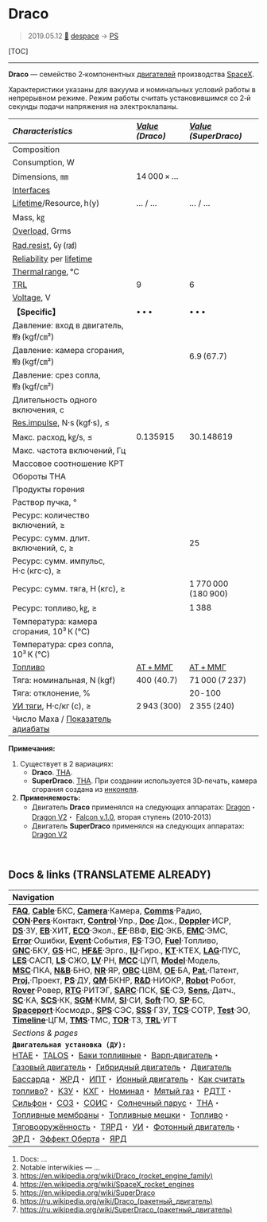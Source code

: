 # Draco
> 2019.05.12 [🚀](../index/index.md) [despace](index.md) → [PS](ps.md)

[TOC]

---

**Draco** — семейство 2‑компонентных [двигателей](ps.md) производства [SpaceX](zz_spacex.md).

Характеристики указаны для вакуума и номинальных условий работы в непрерывном режиме. Режим работы считать установившимся со 2‑й секунды подачи напряжения на электроклапаны.

|*Characteristics*|*[Value](si.md)<br> (Draco)*|*[Value](si.md)<br> (SuperDraco)*|
|:--|:--|:--|
|Composition| | |
|Consumption, W| | |
|Dimensions, ㎜|14 000 × …| |
|[Interfaces](interface.md)| | |
|[Lifetime](lifetime.md)/Resource, h(y)|… / …|… / …|
|Mass, ㎏| | |
|[Overload](vibration.md), Grms| | |
|[Rad.resist](ion_rad.md), ㏉ (㎭)| | |
|[Reliability](qm.md) per [lifetime](lifetime.md)| | |
|[Thermal range](tcs.md), ℃| | |
|[TRL](trl.md)|9|6|
|[Voltage](voltage.md), V| | |
|**【Specific】**|• • •|• • •|
|Давление: вход в двигатель, ㎫ (kgf/㎝²)| | |
|Давление: камера сгорания, ㎫ (kgf/㎝²)| |6.9 (67.7)|
|Давление: срез сопла, ㎫ (kgf/㎝²)| | |
|Длительность одного включения, с| | |
|[Res.impulse](ing.md), N·s (kgf·s), ≤| | |
|Макс. расход, ㎏/s, ≤|0.135915|30.148619|
|Макс. частота включений, Гц| | |
|Массовое соотношение КРТ| | |
|Обороты ТНА| | |
|Продукты горения| | |
|Раствор пучка, °| | |
|Ресурс: количество включений, ≥| | |
|Ресурс: сумм. длит. включений, c, ≥| |25|
|Ресурс: сумм. импульс, Н·с (кгс·с), ≥| |
|Ресурс: сумм. тяга, Н (кгс), ≥| |1 770 000 (180 900)|
|Ресурс: топливо, ㎏, ≥| |1 388|
|Температура: камера сгорания, 10³ К (℃)| | |
|Температура: срез сопла, 10³ К (℃)| | |
|[Топливо](fuel.md)|[АТ + ММГ](at_plus.md)|[АТ + ММГ](at_plus.md)|
|Тяга: номинальная, N (kgf)|400 (40.7)|71 000 (7 237)|
|Тяга: отклонение, % | |20 ‑ 100|
|[УИ тяги](isp.md), Н·с/кг (с), ≥|2 943 (300)|2 355 (240)|
|Число Маха / [Показатель адиабаты](heat_cr.md)| | |

**Примечания:**

   1. Существует в 2 вариациях:
      - **Draco**. [ТНА](turbopump.md).
      - **SuperDraco**. [ТНА](turbopump.md). При создании используется 3D‑печать, камера сгорания создана из [инконеля](nickel.md).
   1. **Применяемость:**
      - Двигатель **Draco** применялся на следующих аппаратах: [Dragon](dragon.md)・ [Dragon V2](dragon.md)・ [Falcon v.1.0](falcon.md), вторая ступень (2010‑2013)
      - Двигатель **SuperDraco** применялся на следующих аппаратах: [Dragon V2](dragon.md)



<p style="page-break-after:always"> </p>

## Docs & links (TRANSLATEME ALREADY)
|Navigation|
|:--|
|**[FAQ](faq.md)**, **[Cable](cable.md)**·БКС, **[Camera](cam.md)**·Камера, **[Comms](comms.md)**·Радио, **[CON](contact.md)·[Pers](person.md)**·Контакт, **[Control](control.md)**·Упр., **[Doc](doc.md)**·Док., **[Doppler](doppler.md)**·ИСР, **[DS](ds.md)**·ЗУ, **[EB](eb.md)**·ХИТ, **[ECO](ecology.md)**·Экол., **[EF](ef.md)**·ВВФ, **[ElC](elc.md)**·ЭКБ, **[EMC](emc.md)**·ЭМС, **[Error](error.md)**·Ошибки, **[Event](event.md)**·События, **[FS](fs.md)**·ТЭО, **[Fuel](fuel.md)**·Топливо, **[GNC](gnc.md)**·БКУ, **[GS](scs.md)**·НС, **[HF&E](hfe.md)**·Эрго., **[IU](iu.md)**·Гиро., **[KT](kt.md)**·КТЕХ, **[LAG](lag.md)**·ПУC, **[LES](les.md)**·САСП, **[LS](ls.md)**·СЖО, **[LV](lv.md)**·РН, **[MCC](mcc.md)**·ЦУП, **[Model](model.md)**·Модель, **[MSC](sc.md)**·ПКА, **[N&B](nnb.md)**·БНО, **[NR](nr.md)**·ЯР, **[OBC](obc.md)**·ЦВМ, **[OE](oe.md)**·БА, **[Pat.](патент.md)**·Патент, **[Proj.](project.md)**·Проект, **[PS](ps.md)**·ДУ, **[QM](qm.md)**·БКНР, **[R&D](rnd.md)**·НИОКР, **[Robot](robotics.md)**·Робот, **[Rover](rover.md)**·Ровер, **[RTG](rtg.md)**·РИТЭГ, **[SARC](sarc.md)**·ПСК, **[SE](se.md)**·СЭ, **[Sens.](sensor.md)**·Датч., **[SC](sc.md)**·КА, **[SCS](scs.md)**·КК, **[SGM](sgm.md)**·КММ, **[SI](si.md)**·СИ, **[Soft](soft.md)**·ПО, **[SP](sp.md)**·БС, **[Spaceport](spaceport.md)**·Космодр., **[SPS](sps.md)**·СЭС, **[SSS](sss.md)**·ГЗУ, **[TCS](tcs.md)**·СОТР, **[Test](test.md)**·ЭО, **[Timeline](timeline.md)**·ЦГМ, **[TMS](tms.md)**·ТМС, **[TOR](tor.md)**·ТЗ, **[TRL](trl.md)**·УГТ|
|*Sections & pages*|
|**`Двигательная установка (ДУ):`**<br> [HTAE](htae.md)・ [TALOS](talos.md)・ [Баки топливные](fuel_tank.md)・ [Варп‑двигатель](warp_drive.md)・ [Газовый двигатель](cgt.md)・ [Гибридный двигатель](гбрд.md)・ [Двигатель Бассарда](bussard_ramjet.md)・ [ЖРД](lpr.md)・ [ИПТ](ing.md)・ [Ионный двигатель](иод.md)・ [Как считать топливо?](si.md)・ [КЗУ](cinu.md)・ [КХГ](cgs.md)・ [Номинал](nominal.md)・ [Мятый газ](exhsteam.md)・ [РДТТ](spr.md)・ [Сильфон](сильфон.md)・ [СОЗ](соз.md)・ [СОИС](соис.md)・ [Солнечный парус](солнечный_парус.md)・ [ТНА](turbopump.md)・ [Топливные мембраны](топливные_мембраны.md)・ [Топливные мешки](топливные_мешки.md)・ [Топливо](fuel.md)・ [Тяговооружённость](ttwr.md)・ [ТЯРД](тярд.md)・ [УИ](isp.md)・ [Фотонный двигатель](фотонный_двигатель.md)・ [ЭРД](epsp.md)・ [Эффект Оберта](oberth_eff.md)・ [ЯРД](ntr.md)|

   1. Docs: …
   1. Notable interwikies — …
   1. <https://en.wikipedia.org/wiki/Draco_(rocket_engine_family)>
   1. <https://en.wikipedia.org/wiki/SpaceX_rocket_engines>
   1. <https://en.wikipedia.org/wiki/SuperDraco>
   1. <https://ru.wikipedia.org/wiki/Draco_(ракетный_двигатель)>
   1. <https://ru.wikipedia.org/wiki/SuperDraco_(ракетный_двигатель)>
